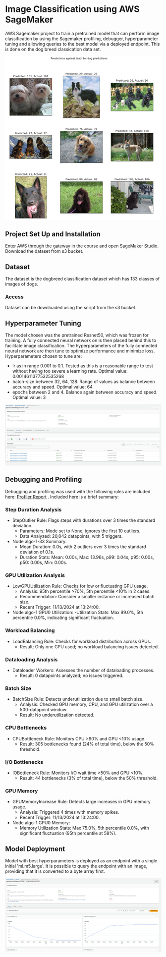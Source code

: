 # Image Classification using AWS SageMaker

AWS Sagemaker project to train a pretrained model that can perform image classification by using the Sagemaker profiling, debugger, hyperparameter tuning and allowing queries to the best model via a deployed endpoint. This is done on the dog breed classication data set.

![Dog Predictions](Screenshots/dogPredictions.PNG)


## Project Set Up and Installation
Enter AWS through the gateway in the course and open SageMaker Studio. 
Download the dataset from s3 bucket. 

## Dataset
The dataset is the dogbreed classification dataset which has 133 classes of images of dogs.

### Access
Dataset can be downloaded using the script from the s3 bucket.

## Hyperparameter Tuning
The model chosen was the pretrained Resnet50, which was frozen for training. A fully connected neural network on is then placed behind this to facilitate image classification. The hyperparameters of the fully connected neural network are then tune to optimize performance and minimize loss. Hyperparameters chosen to tune are: 
- lr as in range 0.001 to 0.1. Tested as this is a reasonable range to test without having too severe a learning rate. Optimal value: 0.0014611377532535268
- batch-size between 32, 64, 128. Range of values as balance between accuracy and speed. Optimal value: 64 
- epochs between 2 and 4. Balance again between accuracy and speed. Optimal value: 3

![Hyperparameter Training](./Screenshots/HPTuningJobs2.PNG)

## Debugging and Profiling
Debugging and profiling was used with the following rules are included here: [Profiler Report](./ProfilerReport/profiler-output/profiler-report.html)
. Included here is a brief summary:
### Step Duration Analysis
- StepOutlier Rule: Flags steps with durations over 3 times the standard deviation.
  - Parameters: Mode set to None; ignores the first 10 outliers.
  - Data Analyzed: 20,042 datapoints, with 5 triggers.
- Node algo-1-33 Summary:
  - Mean Duration: 0.0s, with 2 outliers over 3 times the standard deviation of 0.1s.
  - Duration Stats: Mean: 0.00s, Max: 13.96s, p99: 0.04s, p95: 0.00s, p50: 0.00s, Min: 0.00s.
### GPU Utilization Analysis
- LowGPUUtilization Rule: Checks for low or fluctuating GPU usage.
  - Analysis: 95th percentile >70%, 5th percentile <10% in 2 cases.
  - Recommendation: Consider a smaller instance or increased batch size.
  - Recent Trigger: 11/13/2024 at 13:24:00.
- Node algo-1 GPU0 Utilization:
  -Utilization Stats: Max 99.0%, 5th percentile 0.0%, indicating significant fluctuation.
### Workload Balancing
- LoadBalancing Rule: Checks for workload distribution across GPUs.
  - Result: Only one GPU used; no workload balancing issues detected.
### Dataloading Analysis
- Dataloader Workers: Assesses the number of dataloading processes.
  - Result: 0 datapoints analyzed; no issues triggered.
### Batch Size
- BatchSize Rule: Detects underutilization due to small batch size.
  - Analysis: Checked GPU memory, CPU, and GPU utilization over a 500-datapoint window.
  - Result: No underutilization detected.
### CPU Bottlenecks
- CPUBottleneck Rule: Monitors CPU >90% and GPU <10% usage.
  - Result: 305 bottlenecks found (24% of total time), below the 50% threshold.
### I/O Bottlenecks
- IOBottleneck Rule: Monitors I/O wait time >50% and GPU <10%.
  - Result: 44 bottlenecks (3% of total time), below the 50% threshold.
### GPU Memory
- GPUMemoryIncrease Rule: Detects large increases in GPU memory usage.
  - Analysis: Triggered 4 times with memory spikes.
  - Recent Trigger: 11/13/2024 at 13:24:00.
- Node algo-1 GPU0 Memory:
  - Memory Utilization Stats: Max 75.0%, 5th percentile 0.0%, with significant fluctuation (95th percentile at 58%).

## Model Deployment
Model with best hyperparameters is deployed as an endpoint with a single initial 'ml.m5.large'. It is possible to query the endpoint with an image, providing that it is converted to a byte array first. 

![Endpoint operation](./Screenshots/Endpoint_operation.PNG)

